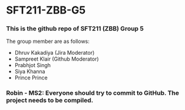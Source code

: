 # SFT211-ZBB-G5
### This is the github repo of SFT211 (ZBB) Group 5
The group member are as follows:
* Dhruv Kakadiya (Jira Moderator)
* Sampreet Klair (Github Moderator)
* Prabhjot Singh
* Siya Khanna
* Prince Prince

### Robin - MS2: Everyone should try to commit to GitHub. The project needs to be compiled.
